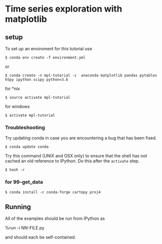 # Time series exploration with matplotlib

## setup

To set up an enviroment for this tutorial use

    $ conda env create -f environment.yml

or

    $ conda create -n mpl-tutorial -c  anaconda matplotlib pandas pytables h5py ipython scipy python=3.6


for *nix

    $ source activate mpl-tutorial

for windows

    $ activate mpl-tutorial

### Troubleshooting

Try updating conda in case you are encountering a bug that has been fixed.

    $ conda update conda

Try this command (UNIX and OSX only) to ensure that the shell has not cached an
old reference to IPython. Do this after the `activate` step.

    $ hash -r

### for 99-get_data

    $ conda install -c conda-forge cartopy proj4

## Running

All of the examples should be run from IPython as

   %run -i NN-FILE.py

and should each be self-contained.
